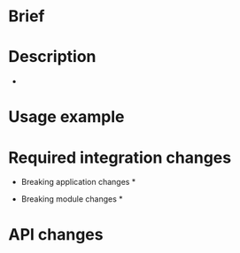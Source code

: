 # Brief



# Description

* 


# Usage example



# Required integration changes

* Breaking application changes
  * 

* Breaking module changes
  * 

# API changes

```diff

```
